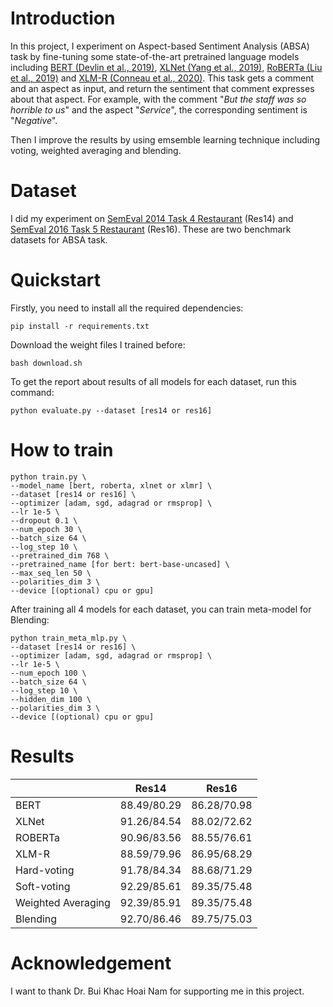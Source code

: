 # Introduction

In this project, I experiment on Aspect-based Sentiment Analysis (ABSA) task by fine-tuning some state-of-the-art pretrained language models including [BERT (Devlin et al., 2019)](https://arxiv.org/abs/1810.04805), [XLNet (Yang et al., 2019)](https://arxiv.org/abs/1906.08237), [RoBERTa (Liu et al., 2019)](https://arxiv.org/abs/1907.11692) and [XLM-R (Conneau et al., 2020)](https://arxiv.org/abs/1911.02116). This task gets a comment and an aspect as input, and return the sentiment that comment expresses about that aspect. For example, with the comment "*But the staff was so horrible to us*" and the aspect "*Service*", the corresponding sentiment is "*Negative*".

Then I improve the results by using emsemble learning technique including voting, weighted averaging and blending.

# Dataset

I did my experiment on [SemEval 2014 Task 4 Restaurant](https://alt.qcri.org/semeval2014/task4/) (Res14) and [SemEval 2016 Task 5 Restaurant](https://alt.qcri.org/semeval2016/task5/) (Res16). These are two benchmark datasets for ABSA task.

# Quickstart

Firstly, you need to install all the required dependencies:

```
pip install -r requirements.txt
```

Download the weight files I trained before:

```
bash download.sh
```

To get the report about results of all models for each dataset, run this command:

```
python evaluate.py --dataset [res14 or res16]
```

# How to train

```
python train.py \
--model_name [bert, roberta, xlnet or xlmr] \
--dataset [res14 or res16] \
--optimizer [adam, sgd, adagrad or rmsprop] \
--lr 1e-5 \
--dropout 0.1 \
--num_epoch 30 \
--batch_size 64 \
--log_step 10 \
--pretrained_dim 768 \
--pretrained_name [for bert: bert-base-uncased] \
--max_seq_len 50 \
--polarities_dim 3 \
--device [(optional) cpu or gpu]
```

After training all 4 models for each dataset, you can train meta-model for Blending:

```
python train_meta_mlp.py \
--dataset [res14 or res16] \
--optimizer [adam, sgd, adagrad or rmsprop] \
--lr 1e-5 \
--num_epoch 100 \
--batch_size 64 \
--log_step 10 \
--hidden_dim 100 \
--polarities_dim 3 \
--device [(optional) cpu or gpu]
```

# Results
|             | Res14 | Res16 |
| ------------------ | ------------------ | ------------------ |
| BERT | 88.49/80.29 | 86.28/70.98 |
| XLNet | 91.26/84.54 | 88.02/72.62 |
| ROBERTa | 90.96/83.56 | 88.55/76.61 |
| XLM-R | 88.59/79.96 | 86.95/68.29 |
| Hard-voting | 91.78/84.34 | 88.68/71.29 |
| Soft-voting | 92.29/85.61 | 89.35/75.48 |
| Weighted Averaging | 92.39/85.91 | 89.35/75.48 |
| Blending | 92.70/86.46 | 89.75/75.03 |

# Acknowledgement

I want to thank Dr. Bui Khac Hoai Nam for supporting me in this project.